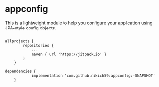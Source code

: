 # appconfig
This is a lightweight module to help you configure your application using JPA-style config objects.

<code>
allprojects {  
		repositories {  
			...  
			maven { url 'https://jitpack.io' }  
		}  
	}  
</code>

<code>
dependencies {
	        implementation 'com.github.nikich59:appconfig:-SNAPSHOT'
	}
</code>
